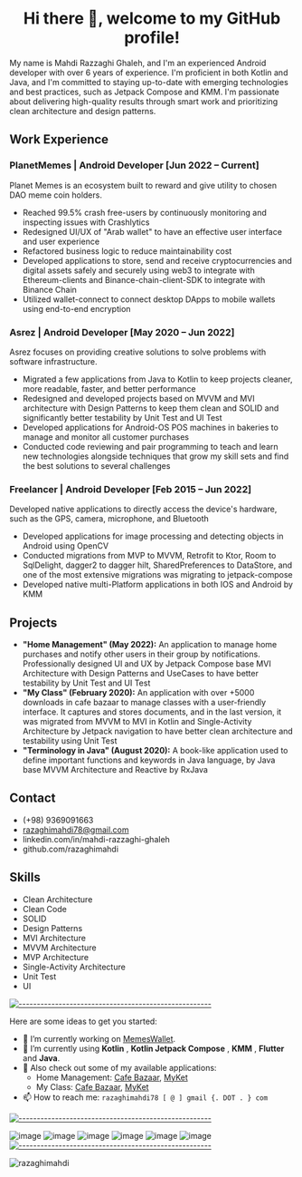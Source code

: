 <h1 align="center">Hi there 👋, welcome to my GitHub profile!</h1>

My name is Mahdi Razzaghi Ghaleh, and I'm an experienced Android developer with over 6 years of experience. I'm proficient in both Kotlin and Java, and I'm committed to staying up-to-date with emerging technologies and best practices, such as Jetpack Compose and KMM. I'm passionate about delivering high-quality results through smart work and prioritizing clean architecture and design patterns.

<!--
With over 6 years of experience in Android development, I am proficient in Kotlin and Java and committed to continuous learning and staying up-to-date with emerging technologies and best practices like Jetpack Compose and KMM. I prioritize clean architecture and design patterns to deliver high-quality results through smart work.
-->

## Work Experience

### PlanetMemes | Android Developer [Jun 2022 – Current]

Planet Memes is an ecosystem built to reward and give utility to chosen DAO meme coin holders.

  - Reached 99.5% crash free-users by continuously monitoring and inspecting issues with Crashlytics
  - Redesigned UI/UX of "Arab wallet" to have an effective user interface and user experience
  - Refactored business logic to reduce maintainability cost
  - Developed applications to store, send and receive cryptocurrencies and digital assets safely and securely using web3 to integrate with Ethereum-clients and Binance-chain-client-SDK to integrate with Binance Chain
  - Utilized wallet-connect to connect desktop DApps to mobile wallets using end-to-end encryption

### Asrez | Android Developer [May 2020 – Jun 2022]

Asrez focuses on providing creative solutions to solve problems with software infrastructure.

  - Migrated a few applications from Java to Kotlin to keep projects cleaner, more readable, faster, and better performance
  - Redesigned and developed projects based on MVVM and MVI architecture with Design Patterns to keep them clean and SOLID and significantly better testability by Unit Test and UI Test
  - Developed applications for Android-OS POS machines in bakeries to manage and monitor all customer purchases
  - Conducted code reviewing and pair programming to teach and learn new technologies alongside techniques that grow my skill sets and find the best solutions to several challenges

### Freelancer | Android Developer [Feb 2015 – Jun 2022]

Developed native applications to directly access the device's hardware, such as the GPS, camera, microphone, and Bluetooth

  - Developed applications for image processing and detecting objects in Android using OpenCV
  - Conducted migrations from MVP to MVVM, Retrofit to Ktor, Room to SqlDelight, dagger2 to dagger hilt, SharedPreferences to DataStore, and one of the most extensive migrations was migrating to jetpack-compose
  - Developed native multi-Platform applications in both IOS and Android by KMM

## Projects

- **"Home Management" (May 2022):** An application to manage home purchases and notify other users in their group by notifications. Professionally designed UI and UX by Jetpack Compose base MVI Architecture with Design Patterns and UseCases to have better testability by Unit Test and UI Test
- **"My Class" (February 2020):** An application with over +5000 downloads in cafe bazaar to manage classes with a user-friendly interface. It captures and stores documents, and in the last version, it was migrated from MVVM to MVI in Kotlin and Single-Activity Architecture by Jetpack navigation to have better clean architecture and testability using Unit Test
- **"Terminology in Java" (August 2020):** A book-like application used to define important functions and keywords in Java language, by Java base MVVM Architecture and Reactive by RxJava

## Contact

- (+98) 9369091663
- razaghimahdi78@gmail.com
- linkedin.com/in/mahdi-razzaghi-ghaleh
- github.com/razaghimahdi

## Skills

- Clean Architecture
- Clean Code
- SOLID
- Design Patterns
- MVI Architecture
- MVVM Architecture
- MVP Architecture
- Single-Activity Architecture
- Unit Test
- UI

[![-----------------------------------------------------]( 
https://raw.githubusercontent.com/andreasbm/readme/master/assets/lines/aqua.png)](https://github.com/razaghimahdi?tab=repositories)

Here are some ideas to get you started:

- 🔭 I’m currently working on [MemesWallet](https://www.planetmemes.com).
- 🌱 I’m currently using **Kotlin** , **Kotlin Jetpack Compose** , **KMM** , **Flutter** and **Java**.
- 🎁 Also check out some of my available applications: 
    - Home Management: [Cafe Bazaar](https://cafebazaar.ir/app/com.razzaghi.home_management), [MyKet](https://myket.ir/app/com.razzaghi.home_management)
    - My Class: [Cafe Bazaar](https://cafebazaar.ir/app/com.razzaghi.myuninote), [MyKet](https://myket.ir/app/com.razzaghi.myuninote)
- 📫 How to reach me: `razaghimahdi78 [ @ ] gmail {. DOT . } com`

[![-----------------------------------------------------]( 
https://raw.githubusercontent.com/andreasbm/readme/master/assets/lines/aqua.png)](https://github.com/razaghimahdi?tab=repositories)

![image](https://img.shields.io/badge/Android-3DDC84?style=for-the-badge&logo=android&logoColor=white)
![image](https://img.shields.io/badge/Kotlin-0095D5?&style=for-the-badge&logo=kotlin&logoColor=white)
![image](https://img.shields.io/badge/Java-ED8B00?style=for-the-badge&logo=java&logoColor=white)
![image](https://img.shields.io/badge/Python-FFD43B?style=for-the-badge&logo=python&logoColor=darkgreen)
![image](https://img.shields.io/badge/Dart-0175C2?style=for-the-badge&logo=dart&logoColor=white)
![image](https://img.shields.io/badge/Flutter-02569B?style=for-the-badge&logo=flutter&logoColor=white) 
[![-----------------------------------------------------]( 
https://raw.githubusercontent.com/andreasbm/readme/master/assets/lines/aqua.png)](https://github.com/razaghimahdi?tab=repositories)

<img src="https://github-profile-trophy.vercel.app/?username=razaghimahdi&column=8&margin-w=15&margin-h=15" alt="razaghimahdi">

